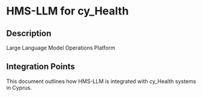 # HMS-LLM for cy_Health

## Description

Large Language Model Operations Platform

## Integration Points

This document outlines how HMS-LLM is integrated with cy_Health systems in Cyprus.
